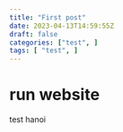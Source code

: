 ```yaml
---
title: "First post"
date: 2023-04-13T14:59:55Z
draft: false
categories: ["test", ] 
tags: [ "test", ]
---
```


# run website

test hanoi